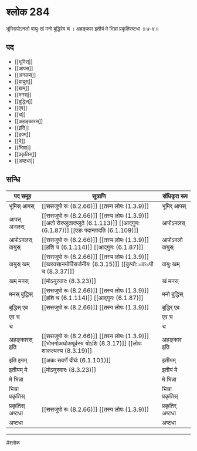 # श्लोक 284

भूमिरापोऽनलो वायुः खं मनो बुद्धिरेव च ।
अहङ्कार इतीयं मे भिन्ना प्रकृतिरष्टधा ॥ ७-४॥


## पद 

- [[भूमिस्]]
- [[आपस्]]
- [[अनलस्]]
- [[वायुस्]]
- [[खम्]]
- [[मनस्]]
- [[बुद्धिस्]]
- [[एव]]
- [[च]]
- [[अहङ्कारस्]]
- [[इति]]
- [[इयम्]]
- [[मे]]
- [[भिन्ना]]
- [[प्रकृतिस्]]
- [[अष्टधा]]

## सन्धि

| पद समूह | सूत्राणि | संधिकृत रूप |
| ----- | ----- | ----- |
| भूमिस् आपस् |  [[ससजुषो रुः (8.2.66)]] [[तस्य लोपः (1.3.9)]] | भूमिर् आपस् |
| आपस् अनलस् |  [[ससजुषो रुः (8.2.66)]] [[तस्य लोपः (1.3.9)]] [[अतो रोरप्लुतादप्लुते (6.1.113)]] [[आद्गुणः (6.1.87)]] [[एङः पदान्तादति (6.1.109)]] | आपोऽनलस् |
| आपोऽनलस् वायुस् |  [[ससजुषो रुः (8.2.66)]] [[तस्य लोपः (1.3.9)]] [[हशि च (6.1.114)]] [[आद्गुणः (6.1.87)]] | आपोऽनलो वायुस् |
| वायुस् खम् |  [[ससजुषो रुः (8.2.66)]] [[तस्य लोपः (1.3.9)]] [[खरवसानयोर्विसर्जनीयः (8.3.15)]] [[कुप्वोः ≍क≍पौ च (8.3.37)]] | वायुः खम् |
| खम् मनस् |  [[मोऽनुस्वारः (8.3.23)]] | खं मनस् |
| मनस् बुद्धिस् |  [[ससजुषो रुः (8.2.66)]] [[तस्य लोपः (1.3.9)]] [[हशि च (6.1.114)]] [[आद्गुणः (6.1.87)]] | मनो बुद्धिस् |
| बुद्धिस् एव |  [[ससजुषो रुः (8.2.66)]] [[तस्य लोपः (1.3.9)]] | बुद्धिर् एव |
| एव च |  | एव च |
| च |  | च |
| अहङ्कारस् इति |  [[ससजुषो रुः (8.2.66)]] [[तस्य लोपः (1.3.9)]] [[भोभगोअघोअपूर्वस्य योऽशि (8.3.17)]] [[लोपः शाकल्यस्य (8.3.19)]] | अहङ्कार इति |
| इति इयम् |  [[अकः सवर्णे दीर्घः (6.1.101)]] | इतीयम् |
| इतीयम् मे |  [[मोऽनुस्वारः (8.3.23)]] | इतीयं मे |
| मे भिन्ना |  | मे भिन्ना |
| भिन्ना प्रकृतिस् |  | भिन्ना प्रकृतिस् |
| प्रकृतिस् अष्टधा |  [[ससजुषो रुः (8.2.66)]] [[तस्य लोपः (1.3.9)]] | प्रकृतिर् अष्टधा |
| अष्टधा |  | अष्टधा |


---

#श्लोक